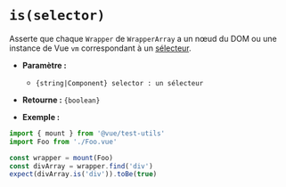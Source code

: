 # `is(selector)`

Asserte que chaque `Wrapper` de `WrapperArray` a un nœud du DOM ou une instance de Vue `vm` correspondant à un [sélecteur](../selectors.md).

- **Paramètre :**
  - `{string|Component} selector : un sélecteur`

- **Retourne :** `{boolean}`

- **Exemple :**

```js
import { mount } from '@vue/test-utils'
import Foo from './Foo.vue'

const wrapper = mount(Foo)
const divArray = wrapper.find('div')
expect(divArray.is('div')).toBe(true)
```

